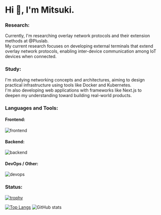 <!--
**mitsu-3s/mitsu-3s** is a ✨ _special_ ✨ repository because its `README.md` (this file) appears on your GitHub profile.

Here are some ideas to get you started:

- 🔭 I’m currently working on ...
- 🌱 I’m currently learning ...
- 👯 I’m looking to collaborate on ...
- 🤔 I’m looking for help with ...
- 💬 Ask me about ...
- 📫 How to reach me: ...
- 😄 Pronouns: ...
- ⚡ Fun fact: ...
-->

# Hi 👋, I'm Mitsuki.

### Research:

Currently, I'm researching overlay network protocols and their extension methods at @Pluslab.  
My current research focuses on developing external terminals that extend overlay network protocols, enabling inter-device communication among IoT devices when connected.


### Study:

I'm studying networking concepts and architectures, aiming to design practical infrastructure using tools like Docker and Kubernetes.  
I'm also developing web applications with frameworks like Next.js to deepen my understanding toward building real-world products.


### Languages and Tools:

#### Frontend:

<img alt="frontend" src="https://skillicons.dev/icons?theme=light&perline=8&i=html,css,ts,js,react,nextjs" />


#### Backend:

<img alt="backend" src="https://skillicons.dev/icons?theme=light&perline=8&i=golang,nodejs,python,php,laravel,flask,mysql,postgresql" />

#### DevOps / Other:

<img alt="devops" src="https://skillicons.dev/icons?theme=light&perline=8&i=github,git,docker,linux,c,vercel" />


### Status:
[![trophy](https://github-profile-trophy.vercel.app/?username=mitsu3s&row=2&column=4&theme=tokyonight)](https://github.com/ryo-ma/github-profile-trophy)

[![Top Langs](https://github-readme-stats.vercel.app/api/top-langs/?username=mitsu3s&layout=compact&theme=tokyonight)](https://github.com/anuraghazra/github-readme-stats)
![GitHub stats](https://github-readme-stats.vercel.app/api?username=mitsu3s&show_icons=true&theme=tokyonight&count_private=true)
